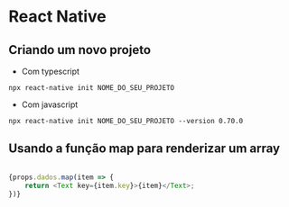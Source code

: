 # React Native

## Criando um novo projeto

* Com typescript

```console
npx react-native init NOME_DO_SEU_PROJETO
```

* Com javascript

```console
npx react-native init NOME_DO_SEU_PROJETO --version 0.70.0
```

## Usando a função map para renderizar um array

```javascript

{props.dados.map(item => {
    return <Text key={item.key}>{item}</Text>;
})}

```